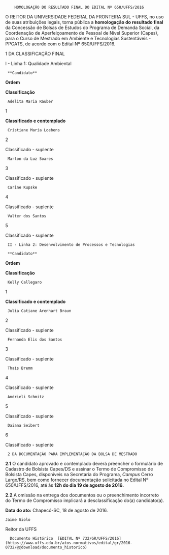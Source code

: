         HOMOLOGAÇÃO DO RESULTADO FINAL DO EDITAL Nº 650/UFFS/2016  

O REITOR DA UNIVERSIDADE FEDERAL DA FRONTEIRA SUL - UFFS, no uso de suas atribuições legais, torna pública a **homologação do resultado final** da Concessão de Bolsas de Estudos do Programa de Demanda Social, da Coordenação de Aperfeiçoamento de Pessoal de Nível Superior (Capes), para o Curso de Mestrado em Ambiente e Tecnologias Sustentáveis - PPGATS, de acordo com o Edital Nº 650/UFFS/2016.

 1 DA CLASSIFICAÇÃO FINAL

 I - Linha 1: Qualidade Ambiental

     **Candidato**

   **Ordem**

   **Classificação**

     Adelita Maria Rauber

   1

   **Classificado e contemplado**

     Cristiane Maria Loebens

   2

   Classificado - suplente

     Marlon da Luz Soares

   3

   Classificado - suplente

     Carine Kupske

   4

   Classificado - suplente

     Valter dos Santos

   5

   Classificado - suplente

     II - Linha 2: Desenvolvimento de Processos e Tecnologias

     **Candidato**

   **Ordem**

   **Classificação**

     Kelly Callegaro

   1

   **Classificado e contemplado**

     Julia Catiane Arenhart Braun

   2

   Classificado - suplente

     Fernanda Elis dos Santos

   3

   Classificado - suplente

     Thaís Bremm

   4

   Classificado - suplente

     Andrieli Schmitz

   5

   Classificado - suplente

     Daiana Seibert 

   6

   Classificado - suplente

     2 DA DOCUMENTAÇÃO PARA IMPLEMENTAÇÃO DA BOLSA DE MESTRADO

 **2.1** O candidato aprovado e contemplado deverá preencher o formulário de Cadastro de Bolsista Capes/DS e assinar o Termo de Compromisso de Bolsista Capes, disponíveis na Secretaria do Programa, *Campus* Cerro Largo/RS, bem como fornecer documentação solicitada no Edital Nº 650/UFFS/2016, até às **12h do dia 19 de agosto de 2016.**

 **2.2** A omissão na entrega dos documentos ou o preenchimento incorreto do Termo de Compromisso implicará a desclassificação do(a) candidato(a).

  

   **Data do ato:** Chapecó-SC, 18 de agosto de 2016.   
 

    Jaime Giolo   
 Reitor da UFFS 

      Documento Histórico  [EDITAL Nº 732/GR/UFFS/2016](https://www.uffs.edu.br/atos-normativos/edital/gr/2016-0732/@@download/documento_historico)     
      